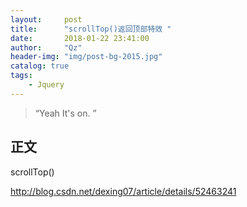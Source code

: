 ```yaml
---
layout:     post
title:      "scrollTop()返回顶部特效 "
date:       2018-01-22 23:41:00
author:     "Qz"
header-img: "img/post-bg-2015.jpg"
catalog: true
tags:
    - Jquery
---
```


> “Yeah It's on. ”


## 正文
scrollTop()

http://blog.csdn.net/dexing07/article/details/52463241